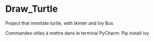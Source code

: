 # Draw_Turtle
Project that immitate turtle, with tkinter and Ivy Bus


Commandes utiles à mettre dans le terminal PyCharm:
Pip install ivy
